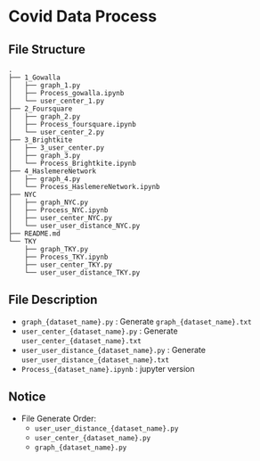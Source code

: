 # Covid Data Process
## File Structure
```
.
├── 1_Gowalla
│   ├── graph_1.py
│   ├── Process_gowalla.ipynb
│   └── user_center_1.py
├── 2_Foursquare
│   ├── graph_2.py
│   ├── Process_foursquare.ipynb
│   └── user_center_2.py
├── 3_Brightkite
│   ├── 3_user_center.py
│   ├── graph_3.py
│   └── Process_Brightkite.ipynb
├── 4_HaslemereNetwork
│   ├── graph_4.py
│   └── Process_HaslemereNetwork.ipynb
├── NYC
│   ├── graph_NYC.py
│   ├── Process_NYC.ipynb
│   ├── user_center_NYC.py
│   └── user_user_distance_NYC.py
├── README.md
└── TKY
    ├── graph_TKY.py
    ├── Process_TKY.ipynb
    ├── user_center_TKY.py
    └── user_user_distance_TKY.py
```

## File Description
- `graph_{dataset_name}.py` : Generate `graph_{dataset_name}.txt`
- `user_center_{dataset_name}.py` : Generate `user_center_{dataset_name}.txt`
- `user_user_distance_{dataset_name}.py` : Generate `user_user_distance_{dataset_name}.txt`
- `Process_{dataset_name}.ipynb` : jupyter version

## Notice
- File Generate Order:
    - `user_user_distance_{dataset_name}.py`
    - `user_center_{dataset_name}.py`
    - `graph_{dataset_name}.py`